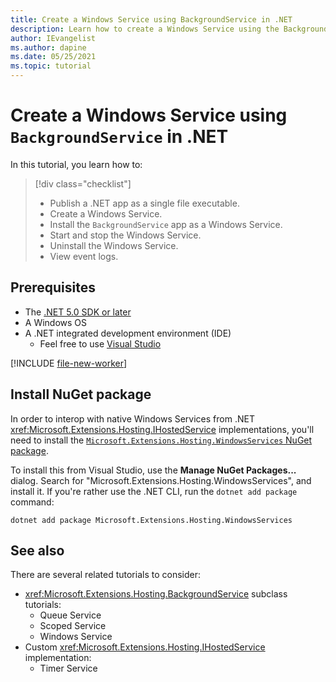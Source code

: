 ```yaml
---
title: Create a Windows Service using BackgroundService in .NET
description: Learn how to create a Windows Service using the BackgroundService in .NET.
author: IEvangelist
ms.author: dapine
ms.date: 05/25/2021
ms.topic: tutorial
---
```


# Create a Windows Service using `BackgroundService` in .NET

In this tutorial, you learn how to:

> [!div class="checklist"]
>
> - Publish a .NET app as a single file executable.
> - Create a Windows Service.
> - Install the `BackgroundService` app as a Windows Service.
> - Start and stop the Windows Service.
> - Uninstall the Windows Service.
> - View event logs.

## Prerequisites

- The [.NET 5.0 SDK or later](https://dotnet.microsoft.com/download/dotnet)
- A Windows OS
- A .NET integrated development environment (IDE)
  - Feel free to use [Visual Studio](https://visualstudio.microsoft.com)

<!-- ## Create a new project -->
[!INCLUDE [file-new-worker](includes/file-new-worker.md)]

## Install NuGet package

In order to interop with native Windows Services from .NET <xref:Microsoft.Extensions.Hosting.IHostedService> implementations, you'll need to install the [`Microsoft.Extensions.Hosting.WindowsServices` NuGet package](nuget.org/packages/Microsoft.Extensions.Hosting.WindowsServices).

To install this from Visual Studio, use the **Manage NuGet Packages...** dialog. Search for "Microsoft.Extensions.Hosting.WindowsServices", and install it. If you're rather use the .NET CLI, run the `dotnet add package` command:

```dotnetcli
dotnet add package Microsoft.Extensions.Hosting.WindowsServices
```

## See also

There are several related tutorials to consider:

- <xref:Microsoft.Extensions.Hosting.BackgroundService> subclass tutorials:
  - Queue Service
  - Scoped Service
  - Windows Service
- Custom <xref:Microsoft.Extensions.Hosting.IHostedService> implementation:
  - Timer Service
